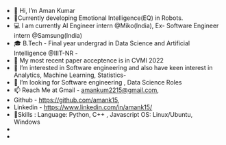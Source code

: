 - 👋 Hi, I’m Aman Kumar
- 🌱Currently developing Emotional Intelligence(EQ) in Robots.
- 💻 I am currently AI Engineer intern @Miko(India), Ex- Software Engineer intern @Samsung(India)
- 🎓 B.Tech - Final year undergrad in Data Science and Artificial Intelligence @IIIT-NR - 
- 📄 My most recent paper acceptence is in CVMI 2022
- 👀 I’m interested in Software engineering and also have keen interest in Analytics, Machine Learning, Statistics- 
- 💞️ I’m looking for Software engineering , Data Science Roles
- 📫 Reach Me at Gmail - amankum2215@gmail.com, 
- Github - https://github.com/amank15, 
- Linkedin - https://www.linkedin.com/in/amank15/
- 📄Skills : Language: Python, C++ , Javascript     OS: Linux/Ubuntu, Windows   
-            
-   

<!---
amank15/amank15 is a ✨ special ✨ repository because its `README.md` (this file) appears on your GitHub profile.
You can click the Preview link to take a look at your changes.
--->
